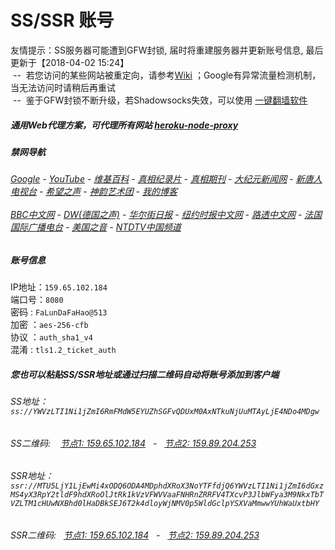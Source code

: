 # SS/SSR 账号 

友情提示：SS服务器可能遭到GFW封锁, 届时将重建服务器并更新账号信息, 最后更新于【2018-04-02 15:24】
<br/>&nbsp;--&nbsp; 若您访问的某些网站被重定向，请参考[Wiki](https://github.com/gfw-breaker/ssr-accounts/wiki) ；Google有异常流量检测机制，当无法访问时请稍后再重试
<br/>&nbsp;--&nbsp; 鉴于GFW封锁不断升级，若Shadowsocks失效，可以使用 [一键翻墙软件](https://salty-eyrie-32387.herokuapp.com/proxy/http://truth.atspace.eu/fgate)

##### 通用Web代理方案，可代理所有网站 [heroku-node-proxy](https://github.com/gfw-breaker/heroku-node-proxy#--end--) 

##### 禁网导航

######  [Google](https://salty-eyrie-32387.herokuapp.com/proxy/https://www.google.com/search?q=425事件) - [YouTube](http://140.82.50.145:8700/results?search_query=425事件) - [维基百科](https://salty-eyrie-32387.herokuapp.com/proxy/https://zh.wikipedia.org/wiki/喬高-麥塔斯調查報告) - [真相纪录片](https://salty-eyrie-32387.herokuapp.com/proxy/http://140.82.50.145:10080/videos) - [真相期刊](https://salty-eyrie-32387.herokuapp.com/proxy/http://140.82.50.145:8300/display.aspx?category_id=3&zhuanti_id=2) - [大纪元新闻网](https://salty-eyrie-32387.herokuapp.com/proxy/http://www.epochtimes.com/) - [新唐人电视台](https://salty-eyrie-32387.herokuapp.com/proxy/http://www.ntdtv.com/) - [希望之声](https://salty-eyrie-32387.herokuapp.com/proxy/http://soundofhope.org/) - [神韵艺术团](https://salty-eyrie-32387.herokuapp.com/proxy/http://www.ntdtv.com/xtr/gb/prog673.html) - [我的博客](https://salty-eyrie-32387.herokuapp.com/proxy/http://truth.atspace.eu/)<br/> <br/> [BBC中文网](https://salty-eyrie-32387.herokuapp.com/proxy/http://www.bbc.com/zhongwen/simp) - [DW(德国之声)](https://salty-eyrie-32387.herokuapp.com/proxy/http://www.dw.com/zh/在线报导/s-9058?&zhongwen=simp) - [华尔街日报](https://salty-eyrie-32387.herokuapp.com/proxy/https://cn.wsj.com/zh-hans) - [纽约时报中文网](https://salty-eyrie-32387.herokuapp.com/proxy/https://cn.nytimes.com/) - [路透中文网](https://salty-eyrie-32387.herokuapp.com/proxy/https://cn.reuters.com/) - [法国国际广播电台](https://salty-eyrie-32387.herokuapp.com/proxy/http://cn.rfi.fr/) - [美国之音](https://salty-eyrie-32387.herokuapp.com/proxy/https://www.voachinese.com/) - [NTDTV中国频道](https://salty-eyrie-32387.herokuapp.com/proxy/http://140.82.50.145:10080/videos/tv.html)


##### 账号信息
IP地址：`159.65.102.184`  
端口号：`8080`  
密码  : `FaLunDaFaHao@513`  
加密  ：`aes-256-cfb`  
协议  ：`auth_sha1_v4`  
混淆  : `tls1.2_ticket_auth`  

##### 您也可以粘贴SS/SSR地址或通过扫描二维码自动将账号添加到客户端

######  SS地址： `ss://YWVzLTI1Ni1jZmI6RmFMdW5EYUZhSGFvQDUxM0AxNTkuNjUuMTAyLjE4NDo4MDgw`   
######  SS二维码: &nbsp;&nbsp; <a href="http://159.65.102.184/info/ss.html" target="_blank">节点1: 159.65.102.184</a> &nbsp;&nbsp;-&nbsp;&nbsp; <a href="http://159.89.204.253/info/ss.html" target="_blank">节点2: 159.89.204.253</a>

######  SSR地址： `ssr://MTU5LjY1LjEwMi4xODQ6ODA4MDphdXRoX3NoYTFfdjQ6YWVzLTI1Ni1jZmI6dGxzMS4yX3RpY2tldF9hdXRoOlJtRk1kVzVFWVVaaFNHRnZRRFV4TXcvP3JlbWFya3M9NkxTbTVZLTM1cHUwNXBhd0lHaDBkSEJ6T2k4dloyWjNMV0p5WldGclpYSXVaMmwwYUhWaUxtbHY`     
######  SSR二维码: &nbsp;&nbsp;<a href="http://159.65.102.184/info/ssr.html" target="_blank">节点1: 159.65.102.184</a> &nbsp;&nbsp;-&nbsp;&nbsp; <a href="http://159.89.204.253/info/ssr.html" target="_blank">节点2: 159.89.204.253</a>


